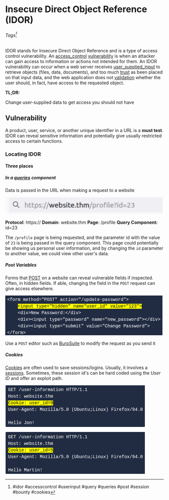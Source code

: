 # Insecure Direct Object Reference (IDOR)
###### Tags[^1]
IDOR stands for Insecure Direct Object Reference and is a type of access control vulnerability. An [access_control](../concepts/access_control.md) [vulnerability](../concepts/vulnerability.md) is when an attacker can gain access to information or actions not intended for them. An IDOR vulnerability can occur when a web server receives [user_supplied_input](../concepts/user_supplied_input.md) to retrieve objects (files, data, documents), and too much [trust](../concepts/trust.md) as been placed on that input data, and the web application does not [validation](../concepts/validation.md) whether the user should, in fact, have access to the requested object.

**TL;DR:** 

Change user-supplied data to get access you should not have

## Vulnerability

A product, user, service, or another unique identifier in a URL is a **must test**. IDOR can reveal sensitive information and potentially give usually restricted access to certain functions. 

### Locating IDOR 

#### **Three places**
##### In a [queries](../concepts/queries.md) component
Data is passed in the URL when making a request to a website

![IDOR in a URL](vulnerabilities_photos/IDOR-URL--THM.png)

**Protocol**: https:// **Domain**: website.thm **Page**: /profile **Query Component:** id=23

The `/profile` page is being requested, and the parameter id with the value of `23` is being passed in the query component. This page could potentially be showing us personal user information, and by changing the `id` parameter to another value, we could view other user's data.

##### Post Variables
Forms that [POST](../concepts/web_tech/POST.md) on a website can reveal vulnerable fields if inspected. Often, in hidden fields. If able, changing the field in the `POST` request can give access elsewhere. 

![IDOR in a hidden field on a POST form](vulnerabilities_photos/IDOR-Post_Form--THM.png)

Use a `POST` editor such as [BurpSuite](../../Tools,%20Binaries,%20and%20Programs/Information%20Gathering/Web%20Applications/BurpSuite.md) to modify the request as you send it

##### Cookies
[Cookies](../concepts/web_tech/cookies.md) are often used to save sessions/logins. Usually, it involves a [sessions](../concepts/web_tech/sessions.md). Sometimes, these session id's can be hard coded using the *User ID* and offer an exploit path. 

![Hard Coded User ID in Cookie](../concepts/concepts_photos/Session-ID-UID_Hard_Coded--THM.png)

[^1]: #idor #accesscontrol #userinput #query #queries #post #session #bounty #cookies 
